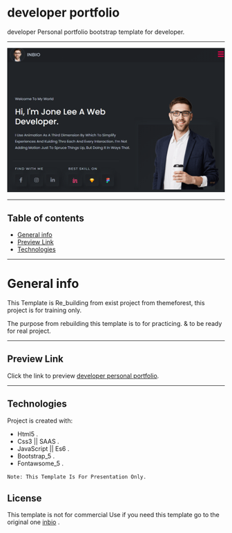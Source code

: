 # developer portfolio
developer Personal portfolio bootstrap template for developer.

<hr />
<img src="images/preview.png" alt="preview" />
<hr />

## Table of contents
* [General info](#general-info)
* [Preview Link](#preview-link)
* [Technologies](#technologies)

<hr />

# General info

This Template is Re_building from exist project from themeforest, this project is for training only.

The purpose from rebuilding this template is to for practicing. & to be ready for real project.

<hr />

## Preview Link
Click the link to preview [developer personal portfolio](https://ali-sabry.github.io/inbio-portfolio/).

<hr />

## Technologies
Project is created with:
* Html5             .
* Css3 || SAAS      .
* JavaScript || Es6 .
* Bootstrap_5       .
* Fontawsome_5      .



```bash
Note: This Template Is For Presentation Only.
```

## License
This template is not for commercial Use if you need this template go to the original one [inbio](https://themeforest.net/item/inbio-one-page-personal-portfolio-template/33188244) .
